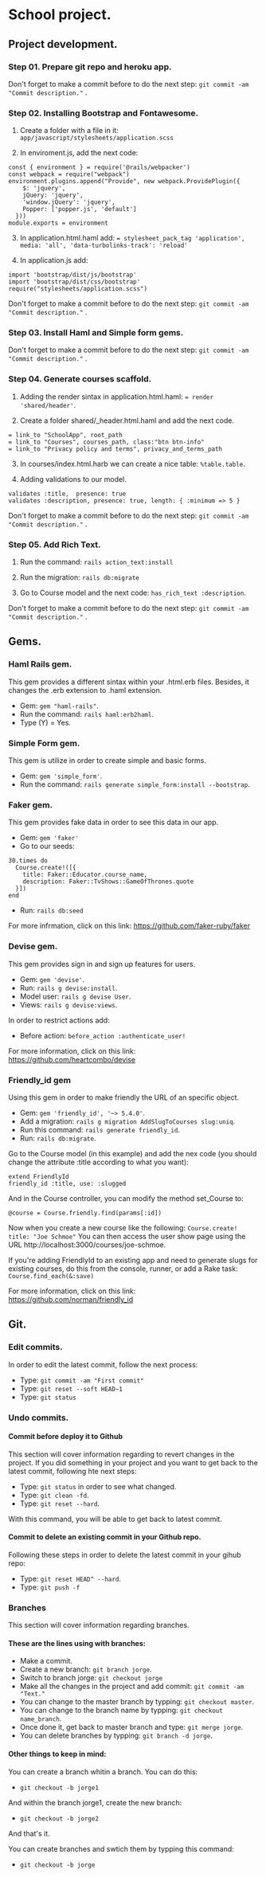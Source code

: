 # School project.

## Project development.



### Step 01. Prepare git repo and heroku app.

Don't forget to make a commit before to do the next step: `git commit -am "Commit description."` .

### Step 02. Installing Bootstrap and Fontawesome.

1. Create a folder with a file in it: `app/javascript/stylesheets/application.scss`

2. In enviroment.js, add the next code:

```
const { environment } = require('@rails/webpacker')
const webpack = require("webpack")
environment.plugins.append("Provide", new webpack.ProvidePlugin({
    $: 'jquery',
    jQuery: 'jquery',
    'window.jQuery': 'jquery',
    Popper: ['popper.js', 'default']
  }))
module.exports = environment
```

3. In application.html.haml add: `= stylesheet_pack_tag 'application', media: 'all', 'data-turbolinks-track': 'reload' `

4. In application.js add: 

```
import 'bootstrap/dist/js/bootstrap'
import 'bootstrap/dist/css/bootstrap'
require("stylesheets/application.scss")
```

Don't forget to make a commit before to do the next step: `git commit -am "Commit description."` .

### Step 03. Install Haml and Simple form gems.

Don't forget to make a commit before to do the next step: `git commit -am "Commit description."` .

### Step 04. Generate courses scaffold.

1. Adding the render sintax in application.html.haml: `= render 'shared/header'`.

2. Create a folder shared/_header.html.haml and add the next code.

```
= link_to "SchoolApp", root_path
= link_to "Courses", courses_path, class:"btn btn-info"
= link_to "Privacy policy and terms", privacy_and_terms_path
```

3. In courses/index.html.harb we can create a nice table: ``%table.table``.

4. Adding validations to our model.

```
validates :title,  presence: true
validates :description, presence: true, length: { :minimum => 5 }
```

Don't forget to make a commit before to do the next step: `git commit -am "Commit description."` .

### Step 05. Add Rich Text.

1. Run the command: `rails action_text:install`

2. Run the migration: `rails db:migrate`

3. Go to Course model and the next code: `has_rich_text :description`.

Don't forget to make a commit before to do the next step: `git commit -am "Commit description."` .

## Gems.

### Haml Rails gem.

This gem provides a different sintax within your .html.erb files. Besides, it changes the .erb extension
to .haml extension. 

* Gem: `gem "haml-rails"`.
* Run the command: `rails haml:erb2haml`. 
* Type (Y) = Yes.

### Simple Form gem.

This gem is utilize in order to create simple and basic forms.

* Gem: `gem 'simple_form'`.
* Run the command: `rails generate simple_form:install --bootstrap`.

### Faker gem.

This gem provides fake data in order to see this data in our app.

* Gem: `gem 'faker'`
* Go to our seeds:

```
30.times do
  Course.create!([{
    title: Faker::Educator.course_name,
    description: Faker::TvShows::GameOfThrones.quote
  }])
end
```
* Run: `rails db:seed`

For more infrmation, click on this link: https://github.com/faker-ruby/faker

### Devise gem.

This gem provides sign in and sign up features for users.

* Gem: `gem 'devise'`.
* Run: `rails g devise:install`.
* Model user: `rails g devise User`.
* Views: `rails g devise:views`.

In order to restrict actions add: 

* Before action: `before_action :authenticate_user!`

For more information, click on this link: https://github.com/heartcombo/devise

### Friendly_id gem

Using this gem in order to make friendly the URL of an specific object.

* Gem: `gem 'friendly_id', '~> 5.4.0'`.
* Add a migration: `rails g migration AddSlugToCourses slug:uniq`.
* Run this command: `rails generate friendly_id`.
* Run: `rails db:migrate`.

Go to the Course model (in this example) and add the nex code (you should change the attribute :title according to what you want):

```
extend FriendlyId
friendly_id :title, use: :slugged
```

And in the Course controller, you can modify the method set_Course to:

```
@course = Course.friendly.find(params[:id])
```

Now when you create a new course like the following: `Course.create! title: "Joe Schmoe"`
You can then access the user show page using the URL http://localhost:3000/courses/joe-schmoe.

If you're adding FriendlyId to an existing app and need to generate slugs for existing courses, do this from the console, runner, or add a Rake task: `Course.find_each(&:save)`

For more information, click on this link: https://github.com/norman/friendly_id

## Git.

### Edit commits.

In order to edit the latest commit, follow the next process:

* Type: `git commit -am "First commit"`
* Type: `git reset --soft HEAD~1`
* Type: `git status`

### Undo commits.

#### Commit before deploy it to Github

This section will cover information regarding to revert changes in the project.
If you did something in your project and you want to get back to the latest commit, 
following hte next steps:

* Type: `git status` in order to see what changed.
* Type: `git clean -fd`.
* Type: `git reset --hard`.

With this command, you will be able to get back to latest commit.

#### Commit to delete an existing commit in your Github repo.

Following these steps in order to delete the latest commit in your gihub repo:

* Type: `git reset HEAD^ --hard`.
* Type: `git push -f`

### Branches

This section will cover information regarding branches.

#### These are the lines using with branches:

* Make a commit.
* Create a new branch: `git branch jorge`.
* Switch to branch jorge: `git checkout jorge`
* Make all the changes in the project and add commit: `git commit -am "Text."`
* You can change to the master branch by typping: `git checkout master`.
* You can change to the branch name by typping: `git checkout name_branch`.
* Once done it, get back to master branch and type: `git merge jorge`.
* You can delete branches by typping: `git branch -d jorge`.

#### Other things to keep in mind:

You can create a branch whitin a branch. You can do this:
* `git checkout -b jorge1`

And within the branch jorge1, create the new branch:
* `git checkout -b jorge2`

And that's it.
    
You can create branches and swtich them by typping this command: 
    
* `git checkout -b jorge`
